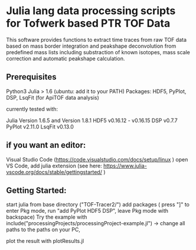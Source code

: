 # Julia lang data processing scripts for Tofwerk based PTR TOF Data

This software provides functions to extract time traces from raw TOF data based on mass border integration and peakshape deconvolution from predefined mass lists including substraction of known isotopes, mass scale correction and automatic peakshape calculation.

## Prerequisites

Python3
Julia > 1.6 (ubuntu: add it to your PATH)
Packages: HDF5, PyPlot, DSP, LsqFit (for ApiTOF data analysis)

currently tested with:

Julia Version 1.6.5 and Version 1.8.1
HDF5 v0.16.12 - v0.16.15
DSP v0.7.7
PyPlot v2.11.0
LsqFit v0.13.0

## if you want an editor:
Visual Studio Code (https://code.visualstudio.com/docs/setup/linux )
open VS Code, add julia extension
(see here: https://www.julia-vscode.org/docs/stable/gettingstarted/ )

## Getting Started:

start julia from base directory ("TOF-Tracer2/")
add packages ( press "]" to enter Pkg mode, run "add PyPlot HDF5 DSP", leave Pkg mode with backspace)
Try the example with include("processingProjects/processingProject-example.jl") -> change all paths to the paths on your PC,


plot the result with plotResults.jl
